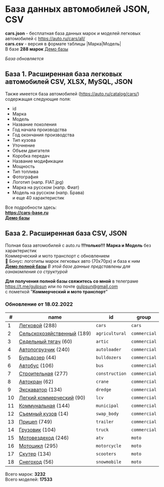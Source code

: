 # База данных автомобилей JSON, CSV
**cars.json** - бесплатная база данных марок и моделей легковых автомобилей с https://auto.ru/cars/all/  
**cars.csv** - версия в формате таблицы |Марка|Модель|  
В базе **288 марок**
[Демо базы](https://blanzh.github.io/carsBase/)

_База обновляется_
## База 1. Расширенная база легковых автомобилей CSV, XLSX, MySQL, JSON
Также имеется база автомобилей (https://auto.ru/catalog/cars/) содержащая следующие поля:
- id
- Марка
- Модель
- Название поколения
- Год начала производства
- Год окончания производства
- Тип кузова
- Уточнение
- Объем двигателя
- Коробка передач
- Название модификации
- Мощность
- Тип топлива
- Фотография
- Логотип (напр. FIAT.jpg)
- Марка на русском (напр. Фиат)
- Модель на русском (напр. Брава)  
и еще 40 характеристик

Все подробности здесь:  
**https://cars-base.ru**  
**[Демо базы](https://cars-base.ru/example_base.zip)**


## База 2. Расширенная база CSV, JSON
Полная база автомобилей с auto.ru **!!!только!!!** **Марка и Модель** без характеристик  
Коммерческий и мото транспорт с обновлением   
🎁 Бонус: логотипы марок легковых авто (70x70px) и база к ним  
**[Демо полной базы](https://blanzh.github.io/carsBase/demo_private.zip)**
_В этой базе данные представлены для ознакомления со структурой_

**Для получения полной базы свяжитесь со мной** в телеграме https://t.me/gulpsun или по почте gulpsun@gmail.com  
с пометкой "**Коммерческий и мото транспорт**"

### Обновление от 18.02.2022
|#|name|id|group|
|---|---|---|---|
|1|[Легковой](https://auto.ru/cars/all/) (288)|`cars`|`cars`|
|2|[Сельскохозяйственный](https://auto.ru/agricultural/all/) (189)|`agricultural`|`commercial`|
|3|[Седельный тягач](https://auto.ru/artic/all/) (60)|`artic`|`commercial`|
|4|[Автопогрузчик](https://auto.ru/autoloader/all/) (240)|`autoloader`|`commercial`|
|5|[Бульдозер](https://auto.ru/bulldozers/all/) (44)|`bulldozers`|`commercial`|
|6|[Автобус](https://auto.ru/bus/all/) (106)|`bus`|`commercial`|
|7|[Строительная](https://auto.ru/construction/all/) (277)|`construction`|`commercial`|
|8|[Автокран](https://auto.ru/crane/all/) (62)|`crane`|`commercial`|
|9|[Экскаватор](https://auto.ru/dredge/all/) (134)|`dredge`|`commercial`|
|10|[Легкий коммерческий](https://auto.ru/lcv/all/) (90)|`lcv`|`commercial`|
|11|[Коммунальная](https://auto.ru/municipal/all/) (144)|`municipal`|`commercial`|
|12|[Съемный кузов](https://auto.ru/swap_body/all/) (14)|`swap_body`|`commercial`|
|13|[Прицеп](https://auto.ru/trailer/all/) (749)|`trailer`|`commercial`|
|14|[Грузовик](https://auto.ru/truck/all/) (104)|`truck`|`commercial`|
|15|[Мотовездеход](https://auto.ru/atv/all/) (246)|`atv`|`moto`|
|16|[Мотоцикл](https://auto.ru/motorcycle/all/) (295)|`motorcycle`|`moto`|
|17|[Скутер](https://auto.ru/scooters/all/) (134)|`scooters`|`moto`|
|18|[Снегоход](https://auto.ru/snowmobile/all/) (56)|`snowmobile`|`moto`|

Всего марок: **3232**  
Всего моделей: **17533**


